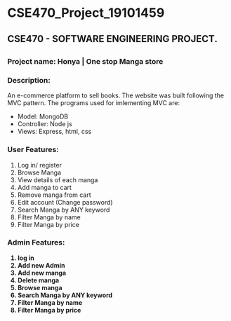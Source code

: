 # CSE470_Project_19101459
<h2>CSE470 - SOFTWARE ENGINEERING PROJECT.<h2>

<h3><b>Project name: Honya | One stop Manga store</h3></b>



<h3>Description:</h3><p> An e-commerce platform to sell books. The website was built following the MVC pattern. The programs used for imlementing MVC are: <p>
<ul>
<li>Model: MongoDB</li>
<li>Controller: Node js</li>
<li>Views: Express, html, css </li>
</ul>

<h3><b>User Features:</h3></b>
<ol> 
  <li>Log in/ register </li>
  <li>Browse Manga </li>
  <li>View details of each manga </li>
  <li>Add manga to cart </li>
  <li>Remove manga from cart </li>
  <li>Edit account (Change password) </li>
  <li>Search Manga by ANY keyword </li>
  <li>Filter Manga by name </li>
  <li>Filter Manga by price </li>
</ol>
<h3><b>Admin Features:</h3><b>
    <ol>
    <li>log in</li>
    <li>Add new Admin</li>
    <li>Add new manga</li>
    <li>Delete manga</li>
    <li>Browse manga</li>
    <li>Search Manga by ANY keyword</li>
    <li>Filter Manga by name</li>
    <li>Filter Manga by price</li>
</ol>
